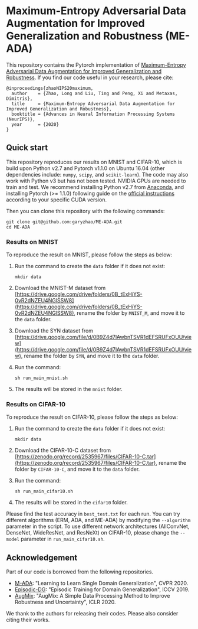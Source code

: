 # Maximum-Entropy Adversarial Data Augmentation for Improved Generalization and Robustness (ME-ADA)
This repository contains the Pytorch implementation of [Maximum-Entropy Adversarial Data Augmentation for Improved Generalization and Robustness](https://arxiv.org/abs/2010.08001). If you find our code useful in your research, please cite:

```
@inproceedings{zhaoNIPS20maximum,
  author    = {Zhao, Long and Liu, Ting and Peng, Xi and Metaxas, Dimitris},
  title     = {Maximum-Entropy Adversarial Data Augmentation for Improved Generalization and Robustness},
  booktitle = {Advances in Neural Information Processing Systems (NeurIPS)},
  year      = {2020}
}
```

## Quick start

This repository reproduces our results on MNIST and CIFAR-10, which is build upon Python v2.7 and Pytorch v1.1.0 on Ubuntu 16.04 (other dependencies include: `numpy`, `scipy`, and `scikit-learn`). The code may also work with Python v3 but has not been tested. NVIDIA GPUs are needed to train and test. We recommend installing Python v2.7 from [Anaconda](https://www.anaconda.com/), and installing Pytorch (>= 1.1.0) following guide on the [official instructions](https://pytorch.org/) according to your specific CUDA version.

Then you can clone this repository with the following commands:

```
git clone git@github.com:garyzhao/ME-ADA.git
cd ME-ADA
```

### Results on MNIST

To reproduce the result on MNIST, please follow the steps as below:

1. Run the command to create the `data` folder if it does not exist:
    ```
    mkdir data
    ```

2. Download the MNIST-M dataset from [https://drive.google.com/drive/folders/0B_tExHiYS-0vR2dNZEU4NGlSSW8](https://drive.google.com/drive/folders/0B_tExHiYS-0vR2dNZEU4NGlSSW8), rename the folder by `MNIST_M`, and move it to the `data` folder.

3. Download the SYN dataset from [https://drive.google.com/file/d/0B9Z4d7lAwbnTSVR1dEFSRUFxOUU/view](https://drive.google.com/file/d/0B9Z4d7lAwbnTSVR1dEFSRUFxOUU/view), rename the folder by `SYN`, and move it to the `data` folder.

4. Run the command:
    ```
    sh run_main_mnist.sh
    ```

5. The results will be stored in the `mnist` folder. 

### Results on CIFAR-10

To reproduce the result on CIFAR-10, please follow the steps as below:

1. Run the command to create the `data` folder if it does not exist:
    ```
    mkdir data
    ```
   
2. Download the CIFAR-10-C dataset from [https://zenodo.org/record/2535967/files/CIFAR-10-C.tar](https://zenodo.org/record/2535967/files/CIFAR-10-C.tar), rename the folder by `CIFAR-10-C`, and move it to the `data` folder.

3. Run the command:
    ```
    sh run_main_cifar10.sh
    ```
   
4. The results will be stored in the `cifar10` folder.

Please find the test accuracy in `best_test.txt` for each run. You can try different algorithms (ERM, ADA, and ME-ADA) by modifying the `--algorithm` parameter in the script. To use different network architectures (AllConvNet, DenseNet, WideResNet, and ResNeXt) on CIFAR-10, please change the `--model` parameter in `run_main_cifar10.sh`.

## Acknowledgement

Part of our code is borrowed from the following repositories.

- [M-ADA](https://github.com/joffery/M-ADA): "Learning to Learn Single Domain Generalization", CVPR 2020.
- [Episodic-DG](https://github.com/HAHA-DL/Episodic-DG): "Episodic Training for Domain Generalization", ICCV 2019.
- [AugMix](https://github.com/google-research/augmix): "AugMix: A Simple Data Processing Method to Improve Robustness and Uncertainty", ICLR 2020.

We thank to the authors for releasing their codes. Please also consider citing their works.